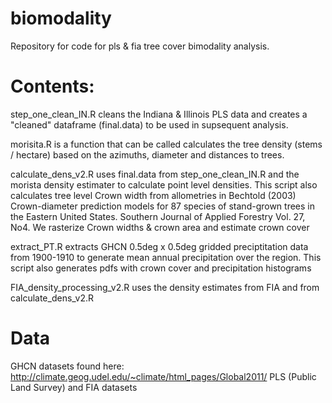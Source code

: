 # biomodality
Repository for code for pls & fia tree cover bimodality analysis.

# Contents:
step_one_clean_IN.R cleans the Indiana & Illinois PLS data and creates a "cleaned" dataframe (final.data) to be used in supsequent analysis. 

morisita.R is a function that can be called calculates the tree density (stems / hectare) based on the azimuths, diameter and distances to trees.

calculate_dens_v2.R uses final.data from step_one_clean_IN.R and the morista density estimater to calculate point level densities. This script also calculates tree level Crown width from allometries in Bechtold (2003) Crown-diameter prediction models for 87 species of stand-grown trees in the Eastern United States. Southern Journal of Applied Forestry Vol. 27, No4. 
We rasterize Crown widths & crown area and estimate crown cover

extract_PT.R extracts GHCN 0.5deg x 0.5deg gridded preciptitation data from 1900-1910 to generate mean annual precipitation over the region. This script also generates pdfs with crown cover and precipitation histograms

FIA_density_processing_v2.R uses the density estimates from FIA and from calculate_dens_v2.R 

# Data
GHCN datasets found here: http://climate.geog.udel.edu/~climate/html_pages/Global2011/
PLS (Public Land Survey) and FIA datasets





